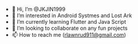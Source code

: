 - 👋 Hi, I’m @JKJIN1999
- 👀 I’m interested in Android Systmes and Lost Ark
- 🌱 I’m currently learning Flutter and Java Script
- 💞️ I’m looking to collaborate on any fun projects
- 📫 How to reach me (rlawnrud911@gmail.com)

<!---
JKJIN1999/JKJIN1999 is a ✨ special ✨ repository because its `README.md` (this file) appears on your GitHub profile.
You can click the Preview link to take a look at your changes.
--->

